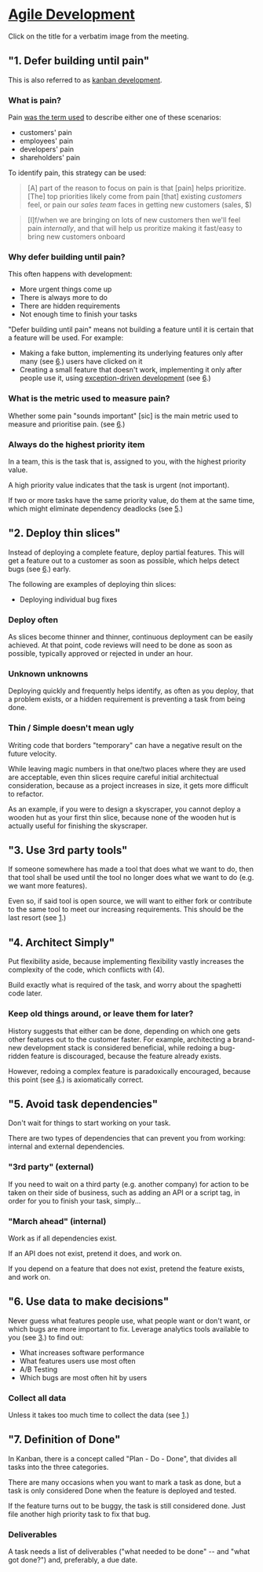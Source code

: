# [Agile Development](http://i.imgur.com/FcTiTuk.jpg)

Click on the title for a verbatim image from the meeting.

## "1. Defer building until pain"

This is also referred to as [kanban development](http://www.slideshare.net/JR0cket/jit-developmentwithkanbanjax-london2011).

### What is pain?

Pain [was the term used](https://therealwillet.hipchat.com/history/room/115122/2014/04/04?q=pain#14:12:55) to describe either one of these scenarios:

* customers' pain
* employees' pain
* developers' pain
* shareholders' pain

To identify pain, this strategy can be used:

> [A] part of the reason to focus on pain is that [pain] helps prioritize. 
> [The] top priorities likely come from pain [that] existing *customers* feel, or pain our *sales team* faces in getting new customers (sales, $)

> [I]f/when we are bringing on lots of new customers then we'll feel pain *internally*, and that will help us proritize making it fast/easy to bring new customers onboard

### Why defer building until pain?

This often happens with development:

* More urgent things come up
* There is always more to do
* There are hidden requirements
* Not enough time to finish your tasks

"Defer building until pain" means not building a feature until it is certain that a feature will be used. For example:

* Making a fake button, implementing its underlying features only after many (see [6](agile.md#6-use-data-to-make-decisions).) users have clicked on it
* Creating a small feature that doesn't work, implementing it only after people use it, using [exception-driven development](http://blog.codinghorror.com/exception-driven-development/) (see [6](agile.md#6-use-data-to-make-decisions).)

### What is the metric used to measure pain?

Whether some pain "sounds important" [sic] is the main metric used to measure and prioritise pain. (see [6](agile.md#6-use-data-to-make-decisions).)

### Always do the highest priority item

In a team, this is the task that is, assigned to you, with the highest priority value.

A high priority value indicates that the task is urgent (not important).

If two or more tasks have the same priority value, do them at the same time, which might eliminate dependency deadlocks (see [5](agile.md#5-avoid-task-dependencies).)

## "2. Deploy thin slices"

Instead of deploying a complete feature, deploy partial features. This will get a feature out to a customer as soon as possible, which helps detect bugs (see [6](agile.md#6-use-data-to-make-decisions).) early.

The following are examples of deploying thin slices:

* Deploying individual bug fixes

### Deploy often

As slices become thinner and thinner, continuous deployment can be easily achieved. At that point, code reviews will need to be done as soon as possible, typically approved or rejected in under an hour.

### Unknown unknowns

Deploying quickly and frequently helps identify, as often as you deploy, that a problem exists, or a hidden requirement is preventing a task from being done.

### Thin / Simple doesn't mean ugly

Writing code that borders "temporary" can have a negative result on the future velocity. 

While leaving magic numbers in that one/two places where they are used are acceptable, even thin slices require careful initial architectual consideration, because as a project increases in size, it gets more difficult to refactor.

As an example, if you were to design a skyscraper, you cannot deploy a wooden hut as your first thin slice, because none of the wooden hut is actually useful for finishing the skyscraper.

## "3. Use 3rd party tools"

If someone somewhere has made a tool that does what we want to do, then that tool shall be used until the tool no longer does what we want to do (e.g. we want more features). 

Even so, if said tool is open source, we will want to either fork or contribute to the same tool to meet our increasing requirements. This should be the last resort (see [1](agile.md#1-defer-building-until-pain).)

## "4. Architect Simply"

Put flexibility aside, because implementing flexibility vastly increases the complexity of the code, which conflicts with (4). 

Build exactly what is required of the task, and worry about the spaghetti code later.

### Keep old things around, or leave them for later?

History suggests that either can be done, depending on which one gets other features out to the customer faster. For example, architecting a brand-new development stack is considered beneficial, while redoing a bug-ridden feature is discouraged, because the feature already exists. 

However, redoing a complex feature is paradoxically encouraged, because this point (see [4](agile.md#4-architect-simply).) is axiomatically correct.

## "5. Avoid task dependencies"

Don't wait for things to start working on your task. 

There are two types of dependencies that can prevent you from working: internal and external dependencies.

### "3rd party" (external)

If you need to wait on a third party (e.g. another company) for action to be taken on their side of business, such as adding an API or a script tag, in order for you to finish your task, simply...

### "March ahead" (internal)

Work as if all dependencies exist. 

If an API does not exist, pretend it does, and work on. 

If you depend on a feature that does not exist, pretend the feature exists, and work on.

## "6. Use data to make decisions"

Never guess what features people use, what people want or don't want, or which bugs are more important to fix. Leverage analytics tools available to you (see [3](agile.md#3-use-3rd-party-tools).) to find out:

* What increases software performance
* What features users use most often
* A/B Testing
* Which bugs are most often hit by users

### Collect all data

Unless it takes too much time to collect the data (see [1](agile.md#1-defer-building-until-pain).)

## "7. Definition of Done"

In Kanban, there is a concept called "Plan - Do - Done", that divides all tasks into the three categories.

There are many occasions when you want to mark a task as done, but a task is only considered Done when the feature is deployed and tested.

If the feature turns out to be buggy, the task is still considered done. Just file another high priority task to fix that bug.

### Deliverables

A task needs a list of deliverables ("what needed to be done" -- and "what got done?") and, preferably, a due date.